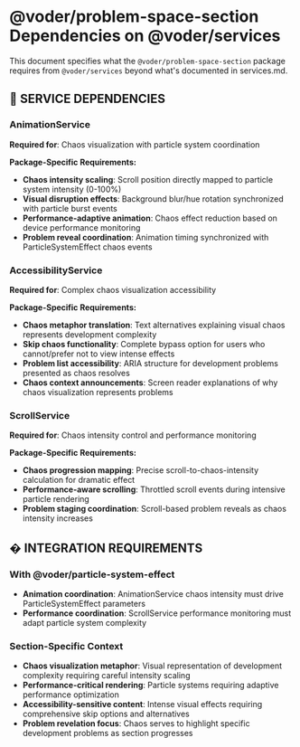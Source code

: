 # @voder/problem-space-section Dependencies on @voder/services

This document specifies what the `@voder/problem-space-section` package requires from `@voder/services` beyond what's documented in services.md.

## 🎯 **SERVICE DEPENDENCIES**

### **AnimationService**
**Required for**: Chaos visualization with particle system coordination

**Package-Specific Requirements:**
- **Chaos intensity scaling**: Scroll position directly mapped to particle system intensity (0-100%)
- **Visual disruption effects**: Background blur/hue rotation synchronized with particle burst events
- **Performance-adaptive animation**: Chaos effect reduction based on device performance monitoring
- **Problem reveal coordination**: Animation timing synchronized with ParticleSystemEffect chaos events

### **AccessibilityService**
**Required for**: Complex chaos visualization accessibility

**Package-Specific Requirements:**
- **Chaos metaphor translation**: Text alternatives explaining visual chaos represents development complexity
- **Skip chaos functionality**: Complete bypass option for users who cannot/prefer not to view intense effects
- **Problem list accessibility**: ARIA structure for development problems presented as chaos resolves
- **Chaos context announcements**: Screen reader explanations of why chaos visualization represents problems

### **ScrollService**
**Required for**: Chaos intensity control and performance monitoring

**Package-Specific Requirements:**
- **Chaos progression mapping**: Precise scroll-to-chaos-intensity calculation for dramatic effect
- **Performance-aware scrolling**: Throttled scroll events during intensive particle rendering
- **Problem staging coordination**: Scroll-based problem reveals as chaos intensity increases

## � **INTEGRATION REQUIREMENTS**

### **With @voder/particle-system-effect**
- **Animation coordination**: AnimationService chaos intensity must drive ParticleSystemEffect parameters
- **Performance coordination**: ScrollService performance monitoring must adapt particle system complexity

### **Section-Specific Context**
- **Chaos visualization metaphor**: Visual representation of development complexity requiring careful intensity scaling
- **Performance-critical rendering**: Particle systems requiring adaptive performance optimization
- **Accessibility-sensitive content**: Intense visual effects requiring comprehensive skip options and alternatives
- **Problem revelation focus**: Chaos serves to highlight specific development problems as section progresses
